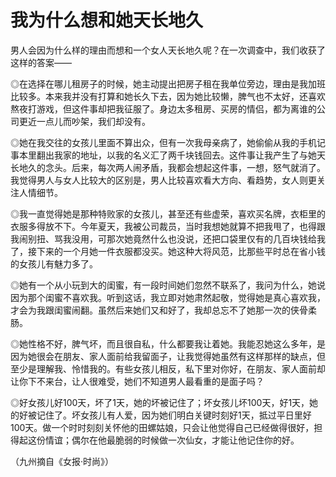 # 我为什么想和她天长地久

男人会因为什么样的理由而想和一个女人天长地久呢？在一次调查中，我们收获了这样的答案——

◎在选择在哪儿租房子的时候，她主动提出把房子租在我单位旁边，理由是我加班比较多。本来我并没有打算和她长久下去，因为她比较懒，脾气也不太好，还喜欢熬夜打游戏，但这件事却把我征服了。身边太多租房、买房的情侣，都为离谁的公司更近一点儿而吵架，我们却没有。

◎她在我交往的女孩儿里面不算出众，但有一次我母亲病了，她偷偷从我的手机记事本里翻出我家的地址，以我的名义汇了两千块钱回去。这件事让我产生了与她天长地久的念头。后来，每次两人闹矛盾，我都会想起这件事，一想，怒气就消了。我觉得男人与女人比较大的区别是，男人比较喜欢看大方向、看趋势，女人则更关注人情细节。

◎我一直觉得她是那种特败家的女孩儿，甚至还有些虚荣，喜欢买名牌，衣柜里的衣服多得放不下。今年夏天，我被公司裁员，当时我想她就算不把我甩了，也得跟我闹别扭、骂我没用，可那次她竟然什么也没说，还把口袋里仅有的几百块钱给我了，接下来的一个月她一件衣服都没买。她这种大将风范，比那些平时总在省小钱的女孩儿有魅力多了。

◎她有一个从小玩到大的闺蜜，有一段时间她们忽然不联系了，我问为什么，她说因为那个闺蜜不喜欢我。听到这话，我立即对她肃然起敬，觉得她是真心喜欢我，才会为我跟闺蜜闹翻。虽然后来她们又和好了，我却总忘不了她那一次的侠骨柔肠。

◎她性格不好，脾气坏，而且很自私，什么都要我让着她。我能忍她这么多年，是因为她很会在朋友、家人面前给我留面子，让我觉得她虽然有这样那样的缺点，但至少是理解我、怜惜我的。有些女孩儿相反，私下里对你好，在朋友、家人面前却让你下不来台，让人很难受，她们不知道男人最看重的是面子吗？

◎好女孩儿好100天，坏了1天，她的坏被记住了；坏女孩儿坏100天，好1天，她的好被记住了。坏女孩儿有人爱，因为她们明白关键时刻好1天，抵过平日里好100天。做一个时时刻刻关怀他的田螺姑娘，只会让他觉得自己已经做得很好，担得起这份情谊；偶尔在他最脆弱的时候做一次仙女，才能让他记住你的好。

（九州摘自《女报·时尚》）